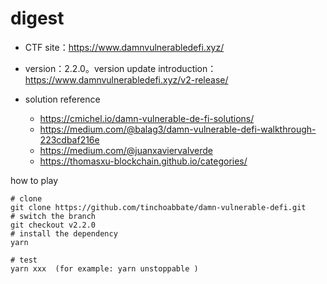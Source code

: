 # digest

- CTF site：https://www.damnvulnerabledefi.xyz/


- version：2.2.0。version update introduction：https://www.damnvulnerabledefi.xyz/v2-release/
- solution reference
  - https://cmichel.io/damn-vulnerable-de-fi-solutions/
  - https://medium.com/@balag3/damn-vulnerable-defi-walkthrough-223cdbaf216e
  - https://medium.com/@juanxaviervalverde
  - https://thomasxu-blockchain.github.io/categories/

how to play

```
# clone
git clone https://github.com/tinchoabbate/damn-vulnerable-defi.git
# switch the branch 
git checkout v2.2.0
# install the dependency
yarn

# test
yarn xxx  (for example: yarn unstoppable )
```







































